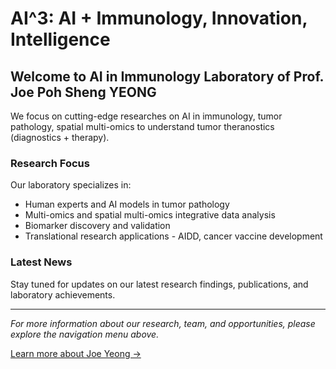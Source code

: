 # AI^3: AI + Immunology, Innovation, Intelligence

## Welcome to AI in Immunology Laboratory of Prof. Joe Poh Sheng YEONG

We focus on cutting-edge researches on AI in immunology, tumor pathology, spatial multi-omics to understand tumor theranostics (diagnostics + therapy).

### Research Focus

Our laboratory specializes in:

- Human experts and AI models in tumor pathology
- Multi-omics and spatial multi-omics integrative data analysis
- Biomarker discovery and validation
- Translational research applications - AIDD, cancer vaccine development

### Latest News

Stay tuned for updates on our latest research findings, publications, and laboratory achievements.

---

*For more information about our research, team, and opportunities, please explore the navigation menu above.*

[Learn more about Joe Yeong →](/about-joe)
